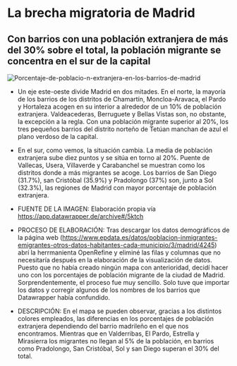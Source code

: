 # La brecha migratoria de Madrid
## Con barrios con una población extranjera de más del 30% sobre el total, la población migrante se concentra en el sur de la capital

![Porcentaje-de-poblacio-n-extranjera-en-los-barrios-de-madrid](https://user-images.githubusercontent.com/90325763/143934255-697b9079-4186-43f5-b179-63e3c95a9178.png)

- Un eje este-oeste divide Madrid en dos mitades. En el norte, la mayoría de los barrios de los distritos de Chamartín, Moncloa-Aravaca, el Pardo y Hortaleza acogen en su interior a alrededor de un 10% de población extranjera. Valdeacederas, Berruguete y Bellas Vistas son, no obstante, la excepción a la regla. Con una población migrante superior al 20%, los tres pequeños barrios del distrito norteño de Tetúan manchan de azul el plano verdoso de la capital.

- En el sur, como vemos, la situación cambia. La media de población extranjera sube diez puntos y se sitúa en torno al 20%. Puente de Vallecas, Usera, Villaverde y Carabanchel se muestran como los distritos donde a más migrantes se acoge. Los barrios de San Diego (31.7%), san Cristóbal (35.9%) y Pradolongo (37%) son, junto a Sol (32.3%), las regiones de Madrid con mayor porcentaje de población extranjera.

- FUENTE DE LA IMAGEN: Elaboración propia vía https://app.datawrapper.de/archive#/5ktch

- PROCESO DE ELABORACIÓN: Tras descargar los datos demográficos de la página web (https://www.epdata.es/datos/poblacion-inmigrantes-emigrantes-otros-datos-habitantes-cada-municipio/3/madrid/4245) abrí la herrmanienta OpenRefine y eliminé las filas y columnas que no necesitaría después en la elaboración de la visualización de datos. Puesto que no había creado ningún mapa con anterioridad, decidí hacer uno con los porcentajes de población migrante de la ciudad de Madrid. Sorprendentemente, el proceso fue muy sencillo. Solo tuve que importar los datos y corregir algunos de los nombres de los barrios que Datawrapper había confundido.

- DESCRIPCIÓN: En el mapa se pueden observar, gracias a los distintos colores empleados, las diferencias en los porcentajes de población extranjera dependiendo del barrio madrileño en el que nos encontramos. Mientras que en Valderribas, El Pardo, Estrella y Mirasierra los migrantes no llegan al 5% de la población, en barrios como Pradolongo, San Cristóbal, Sol y san Diego superan el 30% del total.


